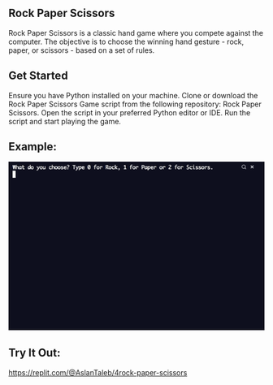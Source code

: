 ## Rock Paper Scissors

Rock Paper Scissors is a classic hand game where you compete against the computer. The objective is to choose the winning hand gesture - rock, paper, or scissors - based on a set of rules.

## Get Started

Ensure you have Python installed on your machine.
Clone or download the Rock Paper Scissors Game script from the following repository: Rock Paper Scissors.
Open the script in your preferred Python editor or IDE.
Run the script and start playing the game.

## Example:

![rock paper scissors](rock_paper_scissors.gif)

## Try It Out:

https://replit.com/@AslanTaleb/4rock-paper-scissors